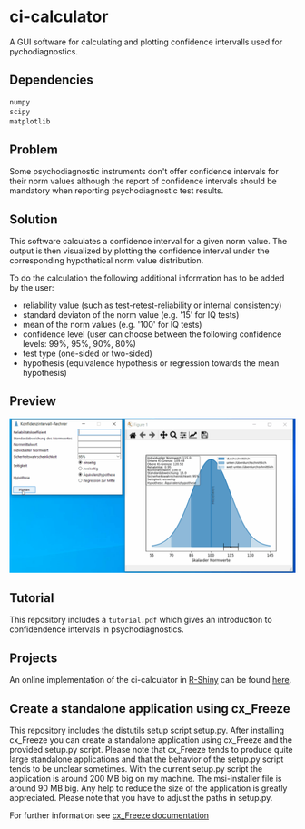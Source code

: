 # ci-calculator
A GUI software for calculating and plotting confidence intervalls used for pychodiagnostics.
## Dependencies
```bash
numpy
scipy
matplotlib
```
## Problem
Some psychodiagnostic instruments don't offer confidence intervals for their norm values although the report of confidence intervals should be mandatory when reporting psychodiagnostic test results.
## Solution
This software calculates a confidence interval for a given norm value. The output is then visualized by plotting the confidence interval under the corresponding hypothetical norm value distribution. 

To do the calculation the following additional information has to be added by the user:
- reliability value (such as test-retest-reliability or internal consistency) 
- standard deviaton of the norm value (e.g. '15' for IQ tests)
- mean of the norm values (e.g. '100' for IQ tests)
- confidence level (user can choose between the following confidence levels: 99%, 95%, 90%, 80%)
- test type (one-sided or two-sided)
- hypothesis (equivalence hypothesis or regression towards the mean hypothesis)

## Preview
![alt-text](https://github.com/JohannesWiesner/ci-calculator/blob/master/ci_calculator.gif)

## Tutorial
This repository includes a `tutorial.pdf` which gives an introduction to confidendence intervals in psychodiagnostics.

## Projects
An online implementation of the ci-calculator in [R-Shiny](https://shiny.rstudio.com/) can be found [here](https://jonasschemmel.shinyapps.io/Konfidenzintervall-Rechner/).

## Create a standalone application using cx_Freeze
This repository includes the distutils setup script setup.py. After installing cx_Freeze you can create a standalone application using cx_Freeze and the provided setup.py script. Please note that cx_Freeze tends to produce quite large standalone applications and that the behavior of the setup.py script tends to be unclear sometimes. With the current setup.py script the application is around 200 MB big on my machine. The msi-installer file is around 90 MB big. Any help to reduce the size of the application is greatly appreciated. Please note that you have to adjust the paths in setup.py. 

For further information see [cx_Freeze documentation](https://cx-freeze.readthedocs.io/en/latest/)
